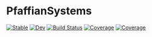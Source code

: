 # PfaffianSystems

[![Stable](https://img.shields.io/badge/docs-stable-blue.svg)](https://t0rny.github.io/PfaffianSystems.jl/stable/)
[![Dev](https://img.shields.io/badge/docs-dev-blue.svg)](https://t0rny.github.io/PfaffianSystems.jl/dev/)
[![Build Status](https://github.com/t0rny/PfaffianSystems.jl/actions/workflows/CI.yml/badge.svg?branch=main)](https://github.com/t0rny/PfaffianSystems.jl/actions/workflows/CI.yml?query=branch%3Amain)
[![Coverage](https://codecov.io/gh/t0rny/PfaffianSystems.jl/branch/main/graph/badge.svg)](https://codecov.io/gh/t0rny/PfaffianSystems.jl)
[![Coverage](https://coveralls.io/repos/github/t0rny/PfaffianSystems.jl/badge.svg?branch=main)](https://coveralls.io/github/t0rny/PfaffianSystems.jl?branch=main)
